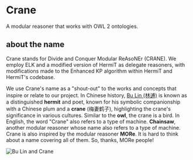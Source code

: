 # Crane
A modular reasoner that works with OWL 2 ontologies.
## about the name
Crane stands for Divide and Conquer Modular ReAsoNEr (CRANE). We employ ELK and a modified version of HermiT as delegate reasoners, with modifications made to the Enhanced KP algorithm within HermiT and HermiT's codebase.

We use Crane's name as a  "shout-out" to the works and concepts that inspire or relate to our project. In Chinese history, [Bu Lin (林逋)](https://en.wikipedia.org/wiki/Lin_Bu) is known as a distinguished **hermit** and poet, known for his symbolic companionship with a Chinese plum and a **crane** (梅妻鹤子), highlighting the crane's significance in various cultures. Similar to the **owl**, the crane is a bird. In English, the word "Crane" also refers to a type of machine. **Chainsaw**, another modular reasoner whose name also refers to a type of machine. Crane is also inspired by the modular reasoner **MORe**. It is hard to think about a name covering all of them. So, thanks, MORe people!

![Bu Lin and Crane](https://en.wikipedia.org/wiki/Lin_Bu#/media/File:Painting_of_Lin_Bu_by_Kan%C5%8D_Sansetsu.jpg "Bu Lin and Crane")



